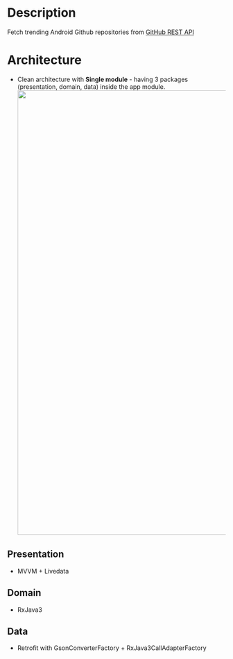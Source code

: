 # Description
Fetch trending Android Github repositories from [GitHub REST API]("https://docs.github.com/en/rest?apiVersion=2022-11-28")

# Architecture
  - Clean architecture with **Single module** - having 3 packages (presentation, domain, data) inside the app module.
    <img src="https://miro.medium.com/v2/resize:fit:1400/format:webp/1*1NOM7f3QboTIHlsYBKfjaw@2x.png" width="1024"/>

   
## Presentation
 - MVVM + Livedata
## Domain
 - RxJava3
## Data
  - Retrofit with GsonConverterFactory + RxJava3CallAdapterFactory